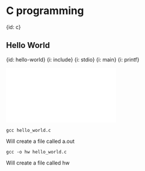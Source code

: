 # C programming
{id: c}

## Hello World
{id: hello-world}
{i: include}
{i: stdio}
{i: main}
{i: printf}

![](examples/hello_world/hello_world.c)

```
gcc hello_world.c
```

Will create a file called a.out

```
gcc -o hw hello_world.c
```

Will create a file called hw


